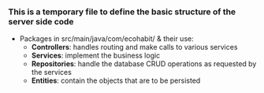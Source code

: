 ### This is a temporary file to define the basic structure of the server side code

- Packages in src/main/java/com/ecohabit/ & their use:
  - **Controllers**: handles routing and make calls to various services
  - **Services**: implement the business logic
  - **Repositories**: handle the database CRUD operations as requested by the services 
  - **Entities**: contain the objects that are to be persisted